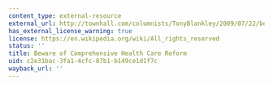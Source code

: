 ```yaml
---
content_type: external-resource
external_url: http://townhall.com/columnists/TonyBlankley/2009/07/22/beware_of_comprehensive_health_care_reform?page=full
has_external_license_warning: true
license: https://en.wikipedia.org/wiki/All_rights_reserved
status: ''
title: Beware of Comprehensive Health Care Reform
uid: c2e31bac-3fa1-4cfc-87b1-b149ce1d1f7c
wayback_url: ''
---
```

